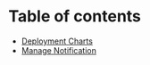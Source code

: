 # Table of contents

* [Deployment Charts](README.md)
* [Manage Notification](manage-notification.md)
